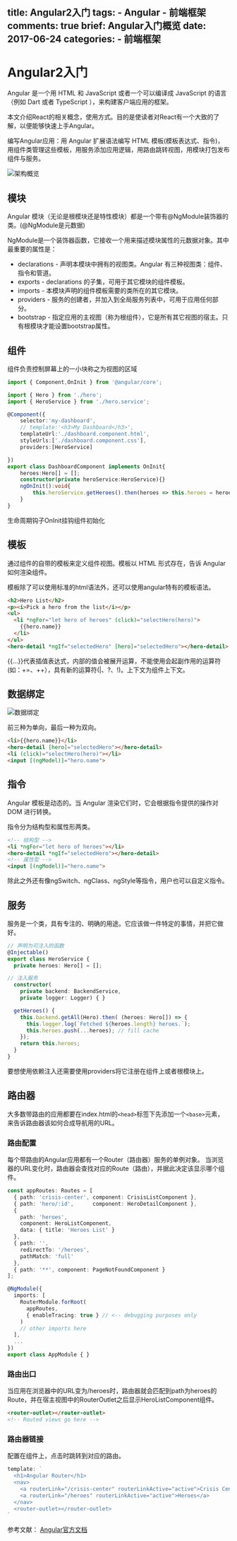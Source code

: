 title: Angular2入门
tags:
    - Angular
    - 前端框架
comments: true
brief: Angular入门概览
date: 2017-06-24
categories:
    - 前端框架
---
# Angular2入门
Angular 是一个用 HTML 和 JavaScript 或者一个可以编译成 JavaScript 的语言（例如 Dart 或者 TypeScript ），来构建客户端应用的框架。

本文介绍React的相关概念，使用方式。目的是使读者对React有一个大致的了解，以便能够快速上手Angular。

<!-- more -->

编写Angular应用：用 Angular 扩展语法编写 HTML 模板(模板表达式、指令)， 用组件类管理这些模板，用服务添加应用逻辑，用路由跳转视图，用模块打包发布组件与服务。

![架构概览](overview.png)

## 模块
Angular 模块（无论是根模块还是特性模块）都是一个带有@NgModule装饰器的类。(@NgModule是元数据)

NgModule是一个装饰器函数，它接收一个用来描述模块属性的元数据对象。其中最重要的属性是：
- declarations - 声明本模块中拥有的视图类。Angular 有三种视图类：组件、指令和管道。
- exports - declarations 的子集，可用于其它模块的组件模板。
- imports - 本模块声明的组件模板需要的类所在的其它模块。
- providers - 服务的创建者，并加入到全局服务列表中，可用于应用任何部分。
- bootstrap - 指定应用的主视图（称为根组件），它是所有其它视图的宿主。只有根模块才能设置bootstrap属性。

## 组件
组件负责控制屏幕上的一小块称之为视图的区域

```ts
import { Component,OnInit } from '@angular/core';

import { Hero } from './hero';
import { HeroService } from './hero.service';

@Component({
    selector:'my-dashboard',
    // template:'<h3>My Dashboard</h3>',
    templateUrl:'./dashboard.component.html',
    styleUrls:['./dashboard.component.css'],
    providers:[HeroService]

})
export class DashboardComponent implements OnInit{
    heroes:Hero[] = [];
    constructor(private heroService:HeroService){}
    ngOnInit():void{
        this.heroService.getHeroes().then(heroes => this.heroes = heroes.slice(1,5));
    }
}
```

生命周期钩子OnInit挂钩组件初始化

## 模板
通过组件的自带的模板来定义组件视图。模板以 HTML 形式存在，告诉 Angular 如何渲染组件。

模板除了可以使用标准的html语法外，还可以使用angular特有的模板语法。

```html
<h2>Hero List</h2>
<p><i>Pick a hero from the list</i></p>
<ul>
  <li *ngFor="let hero of heroes" (click)="selectHero(hero)">
    {{hero.name}}
  </li>
</ul>
<hero-detail *ngIf="selectedHero" [hero]="selectedHero"></hero-detail>
```

&#123;&#123;...&#125;&#125;代表插值表达式，内部的值会被展开运算，不能使用会起副作用的运算符(如：+=、++），具有新的运算符(|、?、!)。上下文为组件上下文。

## 数据绑定
![数据绑定](databinding.png)

前三种为单向，最后一种为双向。

```html
<li>{{hero.name}}</li>
<hero-detail [hero]="selectedHero"></hero-detail>
<li (click)="selectHero(hero)"></li>
<input [(ngModel)]="hero.name">
```

## 指令
Angular 模板是动态的。当 Angular 渲染它们时，它会根据指令提供的操作对 DOM 进行转换。

指令分为结构型和属性形两类。

```html
<!-- 结构型 -->
<li *ngFor="let hero of heroes"></li>
<hero-detail *ngIf="selectedHero"></hero-detail>
<!-- 属性型 -->
<input [(ngModel)]="hero.name">
```

除此之外还有像ngSwitch、ngClass、ngStyle等指令，用户也可以自定义指令。

## 服务
服务是一个类，具有专注的、明确的用途。它应该做一件特定的事情，并把它做好。

```ts
// 声明为可注入的函数
@Injectable()
export class HeroService {
  private heroes: Hero[] = [];

// 注入服务
  constructor(
    private backend: BackendService,
    private logger: Logger) { }

  getHeroes() {
    this.backend.getAll(Hero).then( (heroes: Hero[]) => {
      this.logger.log(`Fetched ${heroes.length} heroes.`);
      this.heroes.push(...heroes); // fill cache
    });
    return this.heroes;
  }
}
```

要想使用依赖注入还需要使用providers将它注册在组件上或者根模块上。

## 路由器
大多数带路由的应用都要在index.html的`<head>`标签下先添加一个`<base>`元素，来告诉路由器该如何合成导航用的URL。

### 路由配置
每个带路由的Angular应用都有一个Router（路由器）服务的单例对象。 当浏览器的URL变化时，路由器会查找对应的Route（路由），并据此决定该显示哪个组件。

```ts
const appRoutes: Routes = [
  { path: 'crisis-center', component: CrisisListComponent },
  { path: 'hero/:id',      component: HeroDetailComponent },
  {
    path: 'heroes',
    component: HeroListComponent,
    data: { title: 'Heroes List' }
  },
  { path: '',
    redirectTo: '/heroes',
    pathMatch: 'full'
  },
  { path: '**', component: PageNotFoundComponent }
];

@NgModule({
  imports: [
    RouterModule.forRoot(
      appRoutes,
      { enableTracing: true } // <-- debugging purposes only
    )
    // other imports here
  ],
  ...
})
export class AppModule { }
```

### 路由出口
当应用在浏览器中的URL变为/heroes时，路由器就会匹配到path为heroes的Route，并在宿主视图中的RouterOutlet之后显示HeroListComponent组件。

```html
<router-outlet></router-outlet>
<!-- Routed views go here -->
```

### 路由器链接
配置在组件上，点击时跳转到对应的路由。
```ts
template: `
  <h1>Angular Router</h1>
  <nav>
    <a routerLink="/crisis-center" routerLinkActive="active">Crisis Center</a>
    <a routerLink="/heroes" routerLinkActive="active">Heroes</a>
  </nav>
  <router-outlet></router-outlet>
`
```

参考文献：
[Angular官方文档](https://www.angular.cn/)
